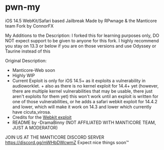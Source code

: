 # pwn-my
iOS 14.5 WebKit/Safari based Jailbreak
Made by RPwnage & the Manticore team
Fork by ConnorFX


My Additions to the Description:
I forked this for learning purposes only, DO NOT expect support to be given to anyone for this fork.
I highly recommend you stay on 13.3 or below if you are on those versions and use Odyssey or Taurine instead of this


Original Description:


* Manticore-Web soon
* Highly WIP
* Current Exploit is only for iOS 14.5+ as it exploits a vulnerability in audioworklet. + also as there is no kernel exploit for 14.4+ yet (however, there are multiple kernel vulnerabilities that may be usable, there just aren't exploits for them yet) this won't work until an exploit is written for one of those vulnerabilities, or he adds a safari webkit exploit for 14.4.2 and lower, which will make it work on 14.3 and lower which currently have cicuta_virosa.
* Credits for the [Webkit exploit](https://twitter.com/pwn_expoit/status/1395941530808905729?s=21)
* README by -DramaBinny (NOT AFFILIATED WITH MANTICORE TEAM, JUST A MODERATOR)

JOIN US AT THE MANTICORE DISCORD SERVER https://discord.gg/mWHbDWcwmZ
Expect nice things soon™
